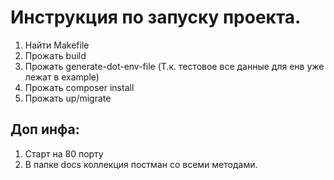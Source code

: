 # Инструкция по запуску проекта. 
1. Найти Makefile
2. Прожать build
3. Прожать generate-dot-env-file (Т.к. тестовое все данные для енв уже лежат в example)
4. Прожать composer install
5. Прожать up/migrate
## Доп инфа:
1. Старт на 80 порту
2. В папке docs коллекция постман со всеми методами.
